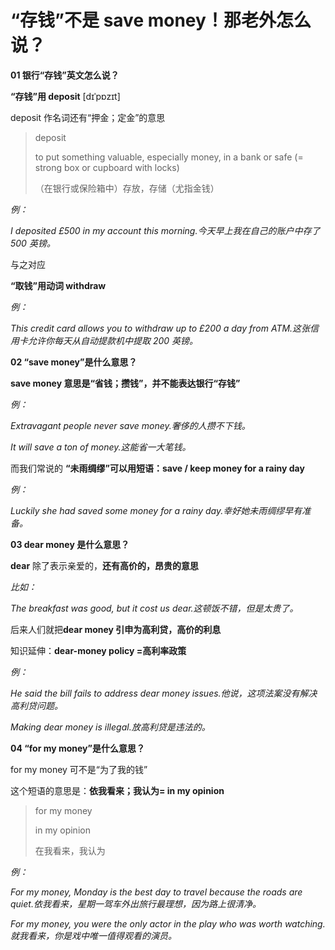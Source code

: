 # “存钱”不是 save money！那老外怎么说？

**01 银行“存钱”英文怎么说？**

**“存钱”用 deposit** [dɪˈpɒzɪt]

deposit 作名词还有“押金；定金”的意思

> deposit
>
> to put something valuable, especially money, in a bank or safe (= strong box or cupboard with locks)
>
> （在银行或保险箱中）存放，存储（尤指金钱）

_例：_

_I deposited £500 in my account this morning.今天早上我在自己的账户中存了 500 英镑。_

与之对应

**“取钱”用动词 withdraw**

_例：_

_This credit card allows you to withdraw up to £200 a day from ATM.这张信用卡允许你每天从自动提款机中提取 200 英镑。_

**02 “save money”是什么意思？**

**save money 意思是“省钱；攒钱”，并不能表达银行“存钱”**

_例：_

_Extravagant people never save money.奢侈的人攒不下钱。_

_It will save a ton of money.这能省一大笔钱。_

而我们常说的 **“未雨绸缪”可以用短语：save / keep money for a rainy day**

_例：_

_Luckily she had saved some money for a rainy day.幸好她未雨绸缪早有准备。_

**03 dear money 是什么意思？**

**dear** 除了表示亲爱的，**还有高价的，昂贵的意思**

_比如：_

_The breakfast was good, but it cost us dear.这顿饭不错，但是太贵了。_

后来人们就把**dear money 引申为高利贷，高价的利息**

知识延伸：**dear-money policy =高利率政策**

_例：_

_He said the bill fails to address dear money issues.他说，这项法案没有解决高利贷问题。_

_Making dear money is illegal.放高利贷是违法的。_

**04 “for my money”是什么意思？**

for my money 可不是“为了我的钱”

这个短语的意思是：**依我看来；我认为= in my opinion**

> for my money
>
> in my opinion
>
> 在我看来，我认为

_例：_

_For my money, Monday is the best day to travel because the roads are quiet.依我看来，星期一驾车外出旅行最理想，因为路上很清净。_

_For my money, you were the only actor in the play who was worth watching.就我看来，你是戏中唯一值得观看的演员。_
